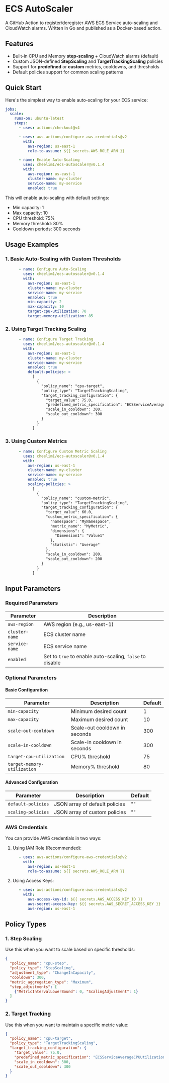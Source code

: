 # ECS AutoScaler

A GitHub Action to register/deregister AWS ECS Service auto-scaling and CloudWatch alarms.
Written in Go and published as a Docker-based action.

## Features

- Built-in CPU and Memory **step-scaling** + CloudWatch alarms (default)  
- Custom JSON-defined **StepScaling** and **TargetTrackingScaling** policies  
- Support for **predefined** or **custom** metrics, cooldowns, and thresholds  
- Default policies support for common scaling patterns

## Quick Start

Here's the simplest way to enable auto-scaling for your ECS service:

```yaml
jobs:
  scale:
    runs-on: ubuntu-latest
    steps:
      - uses: actions/checkout@v4

      - uses: aws-actions/configure-aws-credentials@v2
        with:
          aws-region: us-east-1
          role-to-assume: ${{ secrets.AWS_ROLE_ARN }}

      - name: Enable Auto-Scaling
        uses: cheelim1/ecs-autoscaler@v0.1.4
        with:
          aws-region: us-east-1
          cluster-name: my-cluster
          service-name: my-service
          enabled: true
```

This will enable auto-scaling with default settings:
- Min capacity: 1
- Max capacity: 10
- CPU threshold: 75%
- Memory threshold: 80%
- Cooldown periods: 300 seconds

## Usage Examples

### 1. Basic Auto-Scaling with Custom Thresholds

```yaml
      - name: Configure Auto-Scaling
        uses: cheelim1/ecs-autoscaler@v0.1.4
        with:
          aws-region: us-east-1
          cluster-name: my-cluster
          service-name: my-service
          enabled: true
          min-capacity: 2
          max-capacity: 10
          target-cpu-utilization: 70
          target-memory-utilization: 85
```

### 2. Using Target Tracking Scaling

```yaml
      - name: Configure Target Tracking
        uses: cheelim1/ecs-autoscaler@v0.1.4
        with:
          aws-region: us-east-1
          cluster-name: my-cluster
          service-name: my-service
          enabled: true
          default-policies: >
            [
              {
                "policy_name": "cpu-target",
                "policy_type": "TargetTrackingScaling",
                "target_tracking_configuration": {
                  "target_value": 75.0,
                  "predefined_metric_specification": "ECSServiceAverageCPUUtilization",
                  "scale_in_cooldown": 300,
                  "scale_out_cooldown": 300
                }
              }
            ]
```

### 3. Using Custom Metrics

```yaml
      - name: Configure Custom Metric Scaling
        uses: cheelim1/ecs-autoscaler@v0.1.4
        with:
          aws-region: us-east-1
          cluster-name: my-cluster
          service-name: my-service
          enabled: true
          scaling-policies: >
            [
              {
                "policy_name": "custom-metric",
                "policy_type": "TargetTrackingScaling",
                "target_tracking_configuration": {
                  "target_value": 60.0,
                  "custom_metric_specification": {
                    "namespace": "MyNamespace",
                    "metric_name": "MyMetric",
                    "dimensions": {
                      "Dimension1": "Value1"
                    },
                    "statistic": "Average"
                  },
                  "scale_in_cooldown": 200,
                  "scale_out_cooldown": 200
                }
              }
            ]
```

## Input Parameters

### Required Parameters

| Parameter | Description |
|-----------|-------------|
| `aws-region` | AWS region (e.g., us-east-1) |
| `cluster-name` | ECS cluster name |
| `service-name` | ECS service name |
| `enabled` | Set to `true` to enable auto-scaling, `false` to disable |

### Optional Parameters

#### Basic Configuration
| Parameter | Description | Default |
|-----------|-------------|---------|
| `min-capacity` | Minimum desired count | 1 |
| `max-capacity` | Maximum desired count | 10 |
| `scale-out-cooldown` | Scale-out cooldown in seconds | 300 |
| `scale-in-cooldown` | Scale-in cooldown in seconds | 300 |
| `target-cpu-utilization` | CPU% threshold | 75 |
| `target-memory-utilization` | Memory% threshold | 80 |

#### Advanced Configuration
| Parameter | Description | Default |
|-----------|-------------|---------|
| `default-policies` | JSON array of default policies | "" |
| `scaling-policies` | JSON array of custom policies | "" |

### AWS Credentials
You can provide AWS credentials in two ways:

1. Using IAM Role (Recommended):
```yaml
      - uses: aws-actions/configure-aws-credentials@v2
        with:
          aws-region: us-east-1
          role-to-assume: ${{ secrets.AWS_ROLE_ARN }}
```

2. Using Access Keys:
```yaml
      - uses: aws-actions/configure-aws-credentials@v2
        with:
          aws-access-key-id: ${{ secrets.AWS_ACCESS_KEY_ID }}
          aws-secret-access-key: ${{ secrets.AWS_SECRET_ACCESS_KEY }}
          aws-region: us-east-1
```

## Policy Types

### 1. Step Scaling
Use this when you want to scale based on specific thresholds:

```json
{
  "policy_name": "cpu-step",
  "policy_type": "StepScaling",
  "adjustment_type": "ChangeInCapacity",
  "cooldown": 300,
  "metric_aggregation_type": "Maximum",
  "step_adjustments": [
    {"MetricIntervalLowerBound": 0, "ScalingAdjustment": 1}
  ]
}
```

### 2. Target Tracking
Use this when you want to maintain a specific metric value:

```json
{
  "policy_name": "cpu-target",
  "policy_type": "TargetTrackingScaling",
  "target_tracking_configuration": {
    "target_value": 75.0,
    "predefined_metric_specification": "ECSServiceAverageCPUUtilization",
    "scale_in_cooldown": 300,
    "scale_out_cooldown": 300
  }
}
```
